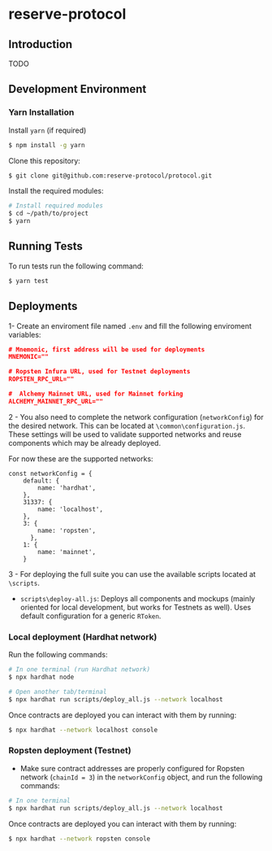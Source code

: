 # reserve-protocol

## Introduction

TODO

## Development Environment

### Yarn Installation

Install `yarn` (if required)

```bash
$ npm install -g yarn 
```

Clone this repository:

```bash
$ git clone git@github.com:reserve-protocol/protocol.git 
```

Install the required modules: 

 ```bash   
 # Install required modules
 $ cd ~/path/to/project
 $ yarn
```

## Running Tests

To run tests run the following command:

```bash
$ yarn test
```

## Deployments

1- Create an enviroment file named `.env` and fill the following enviroment variables:

```json
# Mnemonic, first address will be used for deployments
MNEMONIC=""

# Ropsten Infura URL, used for Testnet deployments
ROPSTEN_RPC_URL=""

#  Alchemy Mainnet URL, used for Mainnet forking
ALCHEMY_MAINNET_RPC_URL=""

```

2 - You also need to complete the network configuration (`networkConfig`) for the desired network. This can be located at `\common\configuration.js`. These settings will be used to validate supported networks and reuse components which may be already deployed.

For now these are the supported networks:

```
const networkConfig = {
    default: {
        name: 'hardhat',
    },
    31337: {
        name: 'localhost',
    },
    3: {
        name: 'ropsten',
      },
    1: {
        name: 'mainnet',
    }
```

3 - For deploying the full suite you can use the available scripts located at `\scripts`.

* `scripts\deploy-all.js`: Deploys all components and mockups (mainly oriented for local development, but works for Testnets as well). Uses default configuration for a generic `RToken`. 

### Local deployment (Hardhat network)

Run the following commands:

```bash
# In one terminal (run Hardhat network)
$ npx hardhat node

# Open another tab/terminal
$ npx hardhat run scripts/deploy_all.js --network localhost
```

Once contracts are deployed you can interact with them by running:


```bash
$ npx hardhat --network localhost console
```


### Ropsten deployment (Testnet)

* Make sure contract addresses are properly configured for Ropsten network (`chainId = 3`) in the `networkConfig` object, and run the following commands:

```bash
# In one terminal
$ npx hardhat run scripts/deploy_all.js --network localhost
```

Once contracts are deployed you can interact with them by running:

```bash
$ npx hardhat --network ropsten console
```
